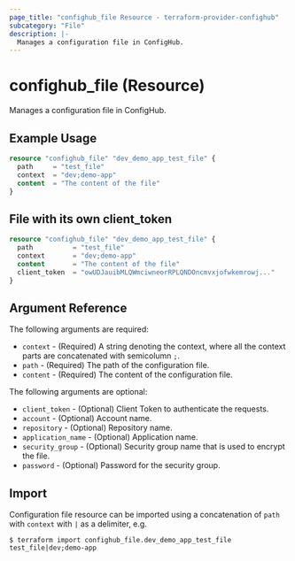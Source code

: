 ```yaml
---
page_title: "confighub_file Resource - terraform-provider-confighub"
subcategory: "File"
description: |-
  Manages a configuration file in ConfigHub.
---
```


# confighub_file (Resource)

Manages a configuration file in ConfigHub.

## Example Usage

```terraform
resource "confighub_file" "dev_demo_app_test_file" {
  path     = "test_file"
  context  = "dev;demo-app"
  content  = "The content of the file"
}
```

## File with its own client_token

```terraform
resource "confighub_file" "dev_demo_app_test_file" {
  path          = "test_file"
  context       = "dev;demo-app"
  content       = "The content of the file"
  client_token  = "owUDJauibMLQWmciwneorRPLQNDOncmvxjofwkemrowj..."
}
```

## Argument Reference

The following arguments are required:

* `context` - (Required) A string denoting the context, where all the context parts are concatenated with semicolumn `;`.
* `path` - (Required) The path of the configuration file.
* `content` - (Required) The content of the configuration file.

The following arguments are optional:

* `client_token` - (Optional) Client Token to authenticate the requests.
* `account` - (Optional) Account name.
* `repository` - (Optional) Repository name.
* `application_name` - (Optional) Application name.
* `security_group` - (Optional) Security group name that is used to encrypt the file.
* `password` - (Optional) Password for the security group.

## Import

Configuration file resource can be imported using a concatenation of `path` with `context` with `|` as a delimiter, e.g.

```
$ terraform import confighub_file.dev_demo_app_test_file test_file|dev;demo-app
```